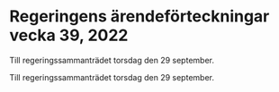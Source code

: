 # Regeringens ärendeförteckningar vecka 39, 2022

Till regeringssammanträdet torsdag den 29 september.

Till regeringssammanträdet torsdag den 29 september.
